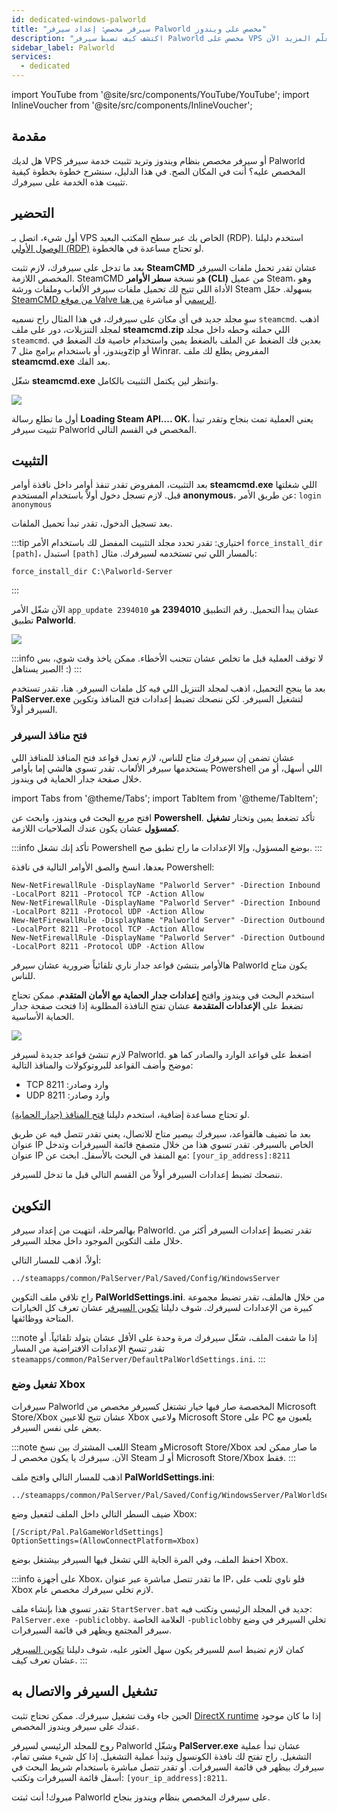 ```yaml
---
id: dedicated-windows-palworld
title: "سيرفر مخصص: إعداد سيرفر Palworld مخصص على ويندوز"
description: "اكتشف كيف تضبط سيرفر Palworld مخصص على VPS أو سيرفرك المخصص بنظام ويندوز بسرعة وكفاءة → تعلّم المزيد الآن"
sidebar_label: Palworld
services:
  - dedicated
---
```


import YouTube from '@site/src/components/YouTube/YouTube';
import InlineVoucher from '@site/src/components/InlineVoucher';

## مقدمة

هل لديك VPS أو سيرفر مخصص بنظام ويندوز وتريد تثبيت خدمة سيرفر Palworld المخصص عليه؟ أنت في المكان الصح. في هذا الدليل، سنشرح خطوة بخطوة كيفية تثبيت هذه الخدمة على سيرفرك.

<YouTube videoId="thn0wDE5LDg" imageSrc="https://screensaver01.zap-hosting.com/index.php/s/pt4oNY8tPJdKf44/preview" title="كيفية إعداد سيرفر Palworld مخصص على VPS ويندوز!" description="تحس إنك تفهم أحسن لما تشوف الأمور على أرض الواقع؟ إحنا معاك! غص في الفيديو اللي يشرح كل شيء بطريقة سهلة. سواء كنت مستعجل أو تحب تتعلم بأسلوب ممتع!"/>

<InlineVoucher />

## التحضير

أول شيء، اتصل بـ VPS الخاص بك عبر سطح المكتب البعيد (RDP). استخدم دليلنا [الوصول الأولي (RDP)](vserver-windows-userdp.md) لو تحتاج مساعدة في هالخطوة.

بعد ما تدخل على سيرفرك، لازم تثبت **SteamCMD** عشان تقدر تحمل ملفات السيرفر المخصص اللازمة. SteamCMD هو نسخة **سطر الأوامر (CLI)** من عميل Steam، وهو الأداة اللي تتيح لك تحميل ملفات سيرفر الألعاب وملفات ورشة Steam بسهولة. حمّل [SteamCMD من موقع Valve الرسمي](https://developer.valvesoftware.com/wiki/SteamCMD) أو مباشرة [من هنا](https://steamcdn-a.akamaihd.net/client/installer/steamcmd.zip).

سوِ مجلد جديد في أي مكان على سيرفرك، في هذا المثال راح نسميه `steamcmd`. اذهب لمجلد التنزيلات، دور على ملف **steamcmd.zip** اللي حملته وحطه داخل مجلد `steamcmd`. بعدين فك الضغط عن الملف بالضغط يمين واستخدام خاصية فك الضغط في ويندوز، أو باستخدام برامج مثل 7zip أو Winrar. المفروض يطلع لك ملف **steamcmd.exe** بعد الفك.

شغّل **steamcmd.exe** وانتظر لين يكتمل التثبيت بالكامل.

![](https://github.com/zaphosting/docs/assets/42719082/ffb8e8a1-26e3-4d16-9baf-938e17ec1613)

أول ما تطلع رسالة **Loading Steam API.... OK**، يعني العملية تمت بنجاح وتقدر تبدأ تثبيت سيرفر Palworld المخصص في القسم التالي.

## التثبيت

بعد التثبيت، المفروض تقدر تنفذ أوامر داخل نافذة أوامر **steamcmd.exe** اللي شغلتها قبل. لازم تسجل دخول أولاً باستخدام المستخدم **anonymous**، عن طريق الأمر: `login anonymous`

بعد تسجيل الدخول، تقدر تبدأ تحميل الملفات.

:::tip
اختياري: تقدر تحدد مجلد التثبيت المفضل لك باستخدام الأمر `force_install_dir [path]`، استبدل `[path]` بالمسار اللي تبي تستخدمه لسيرفرك. مثال: 
```
force_install_dir C:\Palworld-Server
```
:::

الآن شغّل الأمر `app_update 2394010` عشان يبدأ التحميل. رقم التطبيق **2394010** هو تطبيق **Palworld**.

![](https://github.com/zaphosting/docs/assets/42719082/b265a784-cf9a-43dc-b100-376f080e18f3)

:::info
لا توقف العملية قبل ما تخلص عشان تتجنب الأخطاء. ممكن ياخذ وقت شوي، بس الصبر يستاهل! :)
:::

بعد ما ينجح التحميل، اذهب لمجلد التنزيل اللي فيه كل ملفات السيرفر. هنا، تقدر تستخدم **PalServer.exe** لتشغيل السيرفر. لكن ننصحك تضبط إعدادات فتح المنافذ وتكوين السيرفر أولاً.

### فتح منافذ السيرفر

عشان تضمن إن سيرفرك متاح للناس، لازم تعدل قواعد فتح المنافذ للمنافذ اللي يستخدمها سيرفر الألعاب. تقدر تسوي هالشي إما بأوامر Powershell اللي أسهل، أو من خلال صفحة جدار الحماية في ويندوز.

import Tabs from '@theme/Tabs';
import TabItem from '@theme/TabItem';

<Tabs>
<TabItem value="powershell" label="عن طريق Powershell" default>

افتح مربع البحث في ويندوز، وابحث عن **Powershell**. تأكد تضغط يمين وتختار **تشغيل كمسؤول** عشان يكون عندك الصلاحيات اللازمة.

:::info
تأكد إنك تشغل Powershell بوضع المسؤول، وإلا الإعدادات ما راح تطبق صح.
:::

بعدها، انسخ والصق الأوامر التالية في نافذة Powershell:
```
New-NetFirewallRule -DisplayName "Palworld Server" -Direction Inbound -LocalPort 8211 -Protocol TCP -Action Allow
New-NetFirewallRule -DisplayName "Palworld Server" -Direction Inbound -LocalPort 8211 -Protocol UDP -Action Allow
New-NetFirewallRule -DisplayName "Palworld Server" -Direction Outbound -LocalPort 8211 -Protocol TCP -Action Allow
New-NetFirewallRule -DisplayName "Palworld Server" -Direction Outbound -LocalPort 8211 -Protocol UDP -Action Allow
```

هالأوامر بتنشئ قواعد جدار ناري تلقائياً ضرورية عشان سيرفر Palworld يكون متاح للناس.

</TabItem>

<TabItem value="windefender" label="عن طريق Windows Defender">

استخدم البحث في ويندوز وافتح **إعدادات جدار الحماية مع الأمان المتقدم**. ممكن تحتاج تضغط على **الإعدادات المتقدمة** عشان تفتح النافذة المطلوبة إذا فتحت صفحة جدار الحماية الأساسية.

![](https://github.com/zaphosting/docs/assets/42719082/5fb9f943-7e51-4d8f-9df4-2f5ff60857d3)

لازم تنشئ قواعد جديدة لسيرفر Palworld. اضغط على قواعد الوارد والصادر كما هو موضح وأضف القواعد للبروتوكولات والمنافذ التالية:
- TCP وارد وصادر: 8211
- UDP وارد وصادر: 8211

لو تحتاج مساعدة إضافية، استخدم دليلنا [فتح المنافذ (جدار الحماية)](vserver-windows-port.md).

</TabItem>
</Tabs>

بعد ما تضيف هالقواعد، سيرفرك بيصير متاح للاتصال، يعني تقدر تتصل فيه عن طريق عنوان IP الخاص بالسيرفر. تقدر تسوي هذا من خلال متصفح قائمة السيرفرات وتدخل عنوان IP مع المنفذ في البحث بالأسفل. ابحث عن: `[your_ip_address]:8211`

ننصحك تضبط إعدادات السيرفر أولاً من القسم التالي قبل ما تدخل للسيرفر.

## التكوين

بهالمرحلة، انتهيت من إعداد سيرفر Palworld. تقدر تضبط إعدادات السيرفر أكثر من خلال ملف التكوين الموجود داخل مجلد السيرفر.

أولاً، اذهب للمسار التالي:
```
../steamapps/common/PalServer/Pal/Saved/Config/WindowsServer
```

راح تلاقي ملف التكوين **PalWorldSettings.ini**. من خلال هالملف، تقدر تضبط مجموعة كبيرة من الإعدادات لسيرفرك. شوف دليلنا [تكوين السيرفر](palworld-configuration.md) عشان تعرف كل الخيارات المتاحة ووظائفها.

:::note
إذا ما شفت الملف، شغّل سيرفرك مرة وحدة على الأقل عشان يتولد تلقائياً. أو تقدر تنسخ الإعدادات الافتراضية من المسار `steamapps/common/PalServer/DefaultPalWorldSettings.ini`.
:::

### تفعيل وضع Xbox

سيرفرات Palworld المخصصة صار فيها خيار تشتغل كسيرفر مخصص من Microsoft Store/Xbox عشان تتيح للاعبين Xbox ولاعبي Microsoft Store على PC يلعبون مع بعض على نفس السيرفر.

:::note
اللعب المشترك بين نسخ Steam وMicrosoft Store/Xbox ما صار ممكن لحد الآن. سيرفرك يا يكون مخصص لـ Steam أو لـ Microsoft Store/Xbox فقط.
:::

اذهب للمسار التالي وافتح ملف **PalWorldSettings.ini**:
```
../steamapps/common/PalServer/Pal/Saved/Config/WindowsServer/PalWorldSettings.ini
```

ضيف السطر التالي داخل الملف لتفعيل وضع Xbox:
```
[/Script/Pal.PalGameWorldSettings]
OptionSettings=(AllowConnectPlatform=Xbox)
```

احفظ الملف، وفي المرة الجاية اللي تشغل فيها السيرفر بيشتغل بوضع Xbox.

:::info
على أجهزة Xbox، ما تقدر تتصل مباشرة عبر عنوان IP، فلو ناوي تلعب على Xbox لازم تخلي سيرفرك مخصص عام.

تقدر تسوي هذا بإنشاء ملف `StartServer.bat` جديد في المجلد الرئيسي وتكتب فيه: `PalServer.exe -publiclobby`. العلامة الخاصة `-publiclobby` تخلي السيرفر في وضع سيرفر المجتمع ويظهر في قائمة السيرفرات.

كمان لازم تضبط اسم للسيرفر يكون سهل العثور عليه، شوف دليلنا [تكوين السيرفر](palworld-configuration.md) عشان تعرف كيف.
:::

## تشغيل السيرفر والاتصال به

الحين جاء وقت تشغيل سيرفرك. ممكن تحتاج تثبت [DirectX runtime](https://www.microsoft.com/en-gb/download/details.aspx?id=35) إذا ما كان موجود عندك على سيرفر ويندوز المخصص.

روح للمجلد الرئيسي لسيرفر Palworld وشغّل **PalServer.exe** عشان تبدأ عملية التشغيل. راح تفتح لك نافذة الكونسول وتبدأ عملية التشغيل. إذا كل شيء مشى تمام، سيرفرك بيظهر في قائمة السيرفرات. أو تقدر تتصل مباشرة باستخدام شريط البحث في أسفل قائمة السيرفرات وتكتب: `[your_ip_address]:8211`.

مبروك! أنت ثبتت Palworld على سيرفرك المخصص بنظام ويندوز بنجاح.

<InlineVoucher />